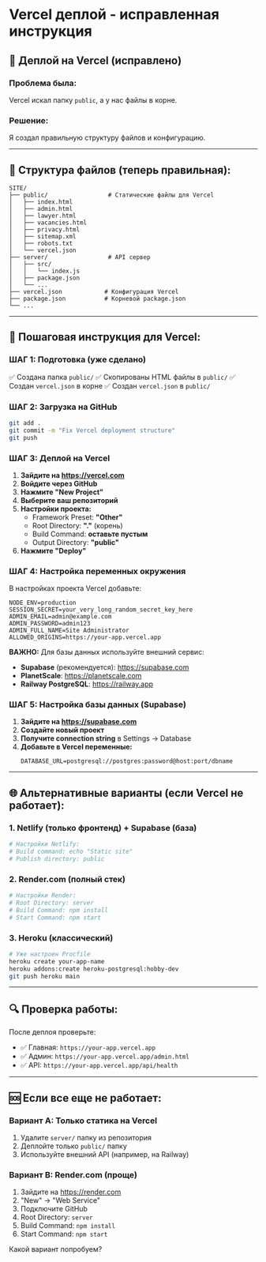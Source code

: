 # Vercel деплой - исправленная инструкция

## 🚀 Деплой на Vercel (исправлено)

### Проблема была:
Vercel искал папку `public`, а у нас файлы в корне.

### Решение:
Я создал правильную структуру файлов и конфигурацию.

---

## 📁 Структура файлов (теперь правильная):

```
SITE/
├── public/                 # Статические файлы для Vercel
│   ├── index.html
│   ├── admin.html
│   ├── lawyer.html
│   ├── vacancies.html
│   ├── privacy.html
│   ├── sitemap.xml
│   ├── robots.txt
│   └── vercel.json
├── server/                 # API сервер
│   ├── src/
│   │   └── index.js
│   ├── package.json
│   └── ...
├── vercel.json            # Конфигурация Vercel
├── package.json           # Корневой package.json
└── ...
```

---

## 🔧 Пошаговая инструкция для Vercel:

### ШАГ 1: Подготовка (уже сделано)
✅ Создана папка `public/`
✅ Скопированы HTML файлы в `public/`
✅ Создан `vercel.json` в корне
✅ Создан `vercel.json` в `public/`

### ШАГ 2: Загрузка на GitHub
```bash
git add .
git commit -m "Fix Vercel deployment structure"
git push
```

### ШАГ 3: Деплой на Vercel
1. **Зайдите на https://vercel.com**
2. **Войдите через GitHub**
3. **Нажмите "New Project"**
4. **Выберите ваш репозиторий**
5. **Настройки проекта:**
   - Framework Preset: **"Other"**
   - Root Directory: **"."** (корень)
   - Build Command: **оставьте пустым**
   - Output Directory: **"public"**
6. **Нажмите "Deploy"**

### ШАГ 4: Настройка переменных окружения
В настройках проекта Vercel добавьте:

```
NODE_ENV=production
SESSION_SECRET=your_very_long_random_secret_key_here
ADMIN_EMAIL=admin@example.com
ADMIN_PASSWORD=admin123
ADMIN_FULL_NAME=Site Administrator
ALLOWED_ORIGINS=https://your-app.vercel.app
```

**ВАЖНО:** Для базы данных используйте внешний сервис:
- **Supabase** (рекомендуется): https://supabase.com
- **PlanetScale**: https://planetscale.com
- **Railway PostgreSQL**: https://railway.app

### ШАГ 5: Настройка базы данных (Supabase)
1. **Зайдите на https://supabase.com**
2. **Создайте новый проект**
3. **Получите connection string** в Settings → Database
4. **Добавьте в Vercel переменные:**
   ```
   DATABASE_URL=postgresql://postgres:password@host:port/dbname
   ```

---

## 🌐 Альтернативные варианты (если Vercel не работает):

### 1. Netlify (только фронтенд) + Supabase (база)
```bash
# Настройки Netlify:
# Build command: echo "Static site"
# Publish directory: public
```

### 2. Render.com (полный стек)
```bash
# Настройки Render:
# Root Directory: server
# Build Command: npm install
# Start Command: npm start
```

### 3. Heroku (классический)
```bash
# Уже настроен Procfile
heroku create your-app-name
heroku addons:create heroku-postgresql:hobby-dev
git push heroku main
```

---

## 🔍 Проверка работы:

После деплоя проверьте:
- ✅ Главная: `https://your-app.vercel.app`
- ✅ Админ: `https://your-app.vercel.app/admin.html`
- ✅ API: `https://your-app.vercel.app/api/health`

---

## 🆘 Если все еще не работает:

### Вариант A: Только статика на Vercel
1. Удалите `server/` папку из репозитория
2. Деплойте только `public/` папку
3. Используйте внешний API (например, на Railway)

### Вариант B: Render.com (проще)
1. Зайдите на https://render.com
2. "New" → "Web Service"
3. Подключите GitHub
4. Root Directory: `server`
5. Build Command: `npm install`
6. Start Command: `npm start`

Какой вариант попробуем?
